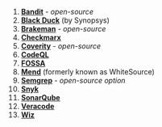 1. **[Bandit](/docs/security-testing-orchestration/sto-techref-category/bandit-scanner-reference)** - *open-source*
2. **[Black Duck](/docs/security-testing-orchestration/sto-techref-category/black-duck-hub-scanner-reference)** (by Synopsys)  
3. **[Brakeman](/docs/security-testing-orchestration/sto-techref-category/brakeman-scanner-reference)** - *open-source*
4. **[Checkmarx](/docs/security-testing-orchestration/sto-techref-category/checkmarx/checkmarx-scanner-reference)**  
5. **[Coverity](/docs/security-testing-orchestration/sto-techref-category/coverity-scanner-reference)**  - *open-source*
6. **[CodeQL](/docs/security-testing-orchestration/sto-techref-category/codeql-scanner-reference)**  
7. **[FOSSA](/docs/security-testing-orchestration/sto-techref-category/fossa-scanner-reference)**  
8. **[Mend](/docs/security-testing-orchestration/sto-techref-category/mend-scanner-reference)** (formerly known as WhiteSource)  
9. **[Semgrep](/docs/security-testing-orchestration/sto-techref-category/semgrep/semgrep-scanner-reference)**  - *open-source option*
10. **[Snyk](/docs/security-testing-orchestration/sto-techref-category/snyk/snyk-scanner-reference)**  
11. **[SonarQube](/docs/security-testing-orchestration/sto-techref-category/sonarqube-sonar-scanner-reference)**
12. **[Veracode](/docs/security-testing-orchestration/sto-techref-category/veracode-scanner-reference)**
13. **[Wiz](/docs/security-testing-orchestration/sto-techref-category/wiz/repo-scans-with-wiz)**